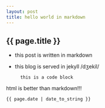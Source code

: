 ```yaml
---
layout: post
title: hello world in markdown
---
```

## {{ page.title }}
* this post is written in markdown
* this blog is served in jekyll /dʒekil/

        this is a code block

html is better than markdown!!!

	{{ page.date | date_to_string }}